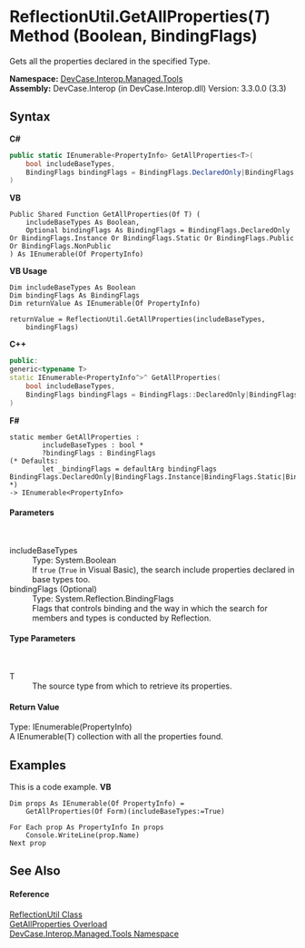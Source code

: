 # ReflectionUtil.GetAllProperties(*T*) Method (Boolean, BindingFlags)
 

Gets all the properties declared in the specified Type.

**Namespace:**&nbsp;<a href="N_DevCase_Interop_Managed_Tools">DevCase.Interop.Managed.Tools</a><br />**Assembly:**&nbsp;DevCase.Interop (in DevCase.Interop.dll) Version: 3.3.0.0 (3.3)

## Syntax

**C#**<br />
``` C#
public static IEnumerable<PropertyInfo> GetAllProperties<T>(
	bool includeBaseTypes,
	BindingFlags bindingFlags = BindingFlags.DeclaredOnly|BindingFlags.Instance|BindingFlags.Static|BindingFlags.Public|BindingFlags.NonPublic
)

```

**VB**<br />
``` VB
Public Shared Function GetAllProperties(Of T) ( 
	includeBaseTypes As Boolean,
	Optional bindingFlags As BindingFlags = BindingFlags.DeclaredOnly Or BindingFlags.Instance Or BindingFlags.Static Or BindingFlags.Public Or BindingFlags.NonPublic
) As IEnumerable(Of PropertyInfo)
```

**VB Usage**<br />
``` VB Usage
Dim includeBaseTypes As Boolean
Dim bindingFlags As BindingFlags
Dim returnValue As IEnumerable(Of PropertyInfo)

returnValue = ReflectionUtil.GetAllProperties(includeBaseTypes, 
	bindingFlags)
```

**C++**<br />
``` C++
public:
generic<typename T>
static IEnumerable<PropertyInfo^>^ GetAllProperties(
	bool includeBaseTypes, 
	BindingFlags bindingFlags = BindingFlags::DeclaredOnly|BindingFlags::Instance|BindingFlags::Static|BindingFlags::Public|BindingFlags::NonPublic
)
```

**F#**<br />
``` F#
static member GetAllProperties : 
        includeBaseTypes : bool * 
        ?bindingFlags : BindingFlags 
(* Defaults:
        let _bindingFlags = defaultArg bindingFlags BindingFlags.DeclaredOnly|BindingFlags.Instance|BindingFlags.Static|BindingFlags.Public|BindingFlags.NonPublic
*)
-> IEnumerable<PropertyInfo> 

```


#### Parameters
&nbsp;<dl><dt>includeBaseTypes</dt><dd>Type: System.Boolean<br />If `true` (`True` in Visual Basic), the search include properties declared in base types too.</dd><dt>bindingFlags (Optional)</dt><dd>Type: System.Reflection.BindingFlags<br />Flags that controls binding and the way in which the search for members and types is conducted by Reflection.</dd></dl>

#### Type Parameters
&nbsp;<dl><dt>T</dt><dd>The source type from which to retrieve its properties.</dd></dl>

#### Return Value
Type: IEnumerable(PropertyInfo)<br />A IEnumerable(T) collection with all the properties found.

## Examples
This is a code example. 
**VB**<br />
``` VB
Dim props As IEnumerable(Of PropertyInfo) = 
    GetAllProperties(Of Form)(includeBaseTypes:=True)

For Each prop As PropertyInfo In props
    Console.WriteLine(prop.Name)
Next prop
```


## See Also


#### Reference
<a href="T_DevCase_Interop_Managed_Tools_ReflectionUtil">ReflectionUtil Class</a><br /><a href="Overload_DevCase_Interop_Managed_Tools_ReflectionUtil_GetAllProperties">GetAllProperties Overload</a><br /><a href="N_DevCase_Interop_Managed_Tools">DevCase.Interop.Managed.Tools Namespace</a><br />